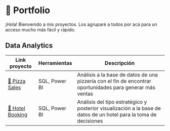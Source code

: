 # 📍 Portfolio
¡Hola! Bienvenido a mis proyectos. Los agruparé a todos por acá para un acceso mucho más fácil y rápido.

## Data Analytics
| Link proyecto | Herramientas | Descripción | 
|---------------|--------------|-------------|
|[🍕 Pizza Sales](https://github.com/marina-95/Pizza-Sales-Analysis)  | SQL, Power BI | Análisis a la base de datos de una pizzería con el fin de encontrar oportunidades para generar más ventas |
|[🏨 Hotel Booking](https://github.com/marina-95/Booking-Hotel-Analysis)  | SQL, Power BI | Análisis del tipo estratégico y posterior visualización a la base de datos de un hotel para la toma de decisiones |

